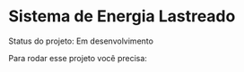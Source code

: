 <h1> Sistema de Energia Lastreado </h1>

Status do projeto: Em desenvolvimento 

Para rodar esse projeto você precisa: 


